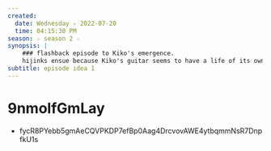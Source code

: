 ```yaml
---
created:
  date: Wednesday ✧ 2022-07-20
  time: 04:15:30 PM
season: ☆ season 2 ☆
synopsis: | 
    ### flashback episode to Kiko's emergence.
    hijinks ensue because Kiko's guitar seems to have a life of its own....
subtitle: episode idea 1
---
```


# 9nmolfGmLay

* fycR8PYebb5gmAeCQVPKDP7efBp0Aag4DrcvovAWE4ytbqmmNsR7DnpfkU1s
